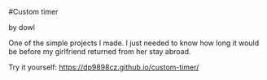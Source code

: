 #Custom timer

by dowl

One of the simple projects I made. I just needed to know how long it would be before my girlfriend returned from her stay abroad.

Try it yourself: https://dp9898cz.github.io/custom-timer/
